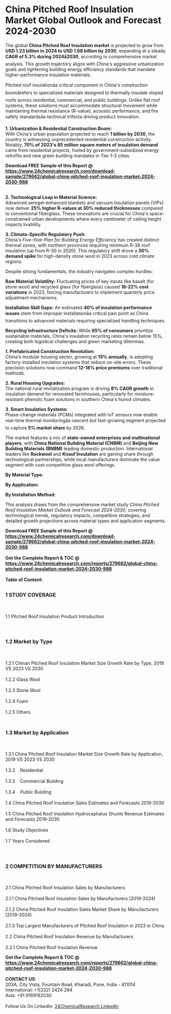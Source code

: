 <h1>China Pitched Roof Insulation Market Global Outlook and Forecast 2024-2030</h1><p>The global <strong>China Pitched Roof Insulation market</strong> is projected to grow from <strong>USD 1.23 billion in 2024 to USD 1.68 billion by 2030</strong>, expanding at a steady <strong>CAGR of 5.3% during 2024â2030</strong>, according to comprehensive market analysis. This growth trajectory aligns with China's aggressive urbanization goals and tightening building energy efficiency standards that mandate higher-performance insulation materials.</p><p>Pitched roof insulationâa critical component in China's construction boomârefers to specialized materials designed to thermally insulate sloped roofs across residential, commercial, and public buildings. Unlike flat roof systems, these solutions must accommodate structural movement while maintaining thermal resistance (R-value), acoustic performance, and fire safety standardsâa technical trifecta driving product innovation.</p><p><strong>1. Urbanization &amp; Residential Construction Boom:</strong><br>
With China's urban population projected to reach <strong>1 billion by 2030</strong>, the country is witnessing unprecedented residential construction activity. Notably, <strong>70% of 2023's 85 million square meters of insulation demand</strong> came from residential projects, fueled by government-subsidized energy retrofits and new green building mandates in Tier 1-3 cities.</p><div><b>Download FREE Sample of this Report @ 
            <a href="https://www.24chemicalresearch.com/download-sample/279662/global-china-pitched-roof-insulation-market-2024-2030-988">
            https://www.24chemicalresearch.com/download-sample/279662/global-china-pitched-roof-insulation-market-2024-2030-988</a></b></div><br><p><strong>2. Technological Leap in Material Science:</strong><br>
Advanced aerogel-enhanced blankets and vacuum insulation panels (VIPs) now deliver <strong>25% higher R-values at 30% reduced thicknesses</strong> compared to conventional fiberglass. These innovations are crucial for China's space-constrained urban developments where every centimeter of ceiling height impacts livability.</p><p><strong>3. Climate-Specific Regulatory Push:</strong><br>
China's <em>Five-Year Plan for Building Energy Efficiency</em> has created distinct thermal zones, with northern provinces requiring minimum R-38 roof insulation (up from R-30 in 2020). This regulatory shift drove a <strong>30% demand spike</strong> for high-density stone wool in 2023 across cold climate regions.</p><p>Despite strong fundamentals, the industry navigates complex hurdles:</p><p><strong>Raw Material Volatility:</strong> Fluctuating prices of key inputs like basalt (for stone wool) and recycled glass (for fiberglass) caused <strong>18-22% cost variations</strong> in 2023, forcing manufacturers to implement quarterly price adjustment mechanisms.</p><p><strong>Installation Skill Gaps:</strong> An estimated <strong>40% of insulation performance issues</strong> stem from improper installationâa critical pain point as China transitions to advanced materials requiring specialized handling techniques.</p><p><strong>Recycling Infrastructure Deficits:</strong> While <strong>65% of consumers</strong> prioritize sustainable materials, China's insulation recycling rates remain below 15%, creating both logistical challenges and green marketing dilemmas.</p><p><strong>1. Prefabricated Construction Revolution:</strong><br>
China's modular housing sector, growing at <strong>15% annually</strong>, is adopting factory-installed insulation systems that reduce on-site errors. These precision solutions now command <strong>12-18% price premiums</strong> over traditional methods.</p><p><strong>2. Rural Housing Upgrades:</strong><br>
The national rural revitalization program is driving <strong>8% CAGR growth</strong> in insulation demand for renovated farmhouses, particularly for moisture-resistant phenolic foam solutions in southern China's humid climates.</p><p><strong>3. Smart Insulation Systems:</strong><br>
Phase-change materials (PCMs) integrated with IoT sensors now enable real-time thermal monitoringâa nascent but fast-growing segment projected to capture <strong>5% market share</strong> by 2026.</p><p>The market features a mix of <strong>state-owned enterprises and multinational players</strong>, with <strong>China National Building Material (CNBM)</strong> and <strong>Beijing New Building Materials (BNBM)</strong> leading domestic production. International leaders like <strong>Rockwool</strong> and <strong>Knauf Insulation</strong> are gaining share through technological partnerships, while local manufacturers dominate the value segment with cost-competitive glass wool offerings.</p><p><strong>By Material Type:</strong></p><p><strong>By Application:</strong></p><p><strong>By Installation Method:</strong></p><p>This analysis draws from the comprehensive market study <em>China Pitched Roof Insulation Market Outlook and Forecast 2024-2030</em>, covering technological trends, regulatory impacts, competitive strategies, and detailed growth projections across material types and application segments.</p><div><b>Download FREE Sample of this Report @ 
            <a href="https://www.24chemicalresearch.com/download-sample/279662/global-china-pitched-roof-insulation-market-2024-2030-988">
            https://www.24chemicalresearch.com/download-sample/279662/global-china-pitched-roof-insulation-market-2024-2030-988</a></b></div><br><div><b>Get the Complete Report & TOC @ 
            <a href="https://www.24chemicalresearch.com/reports/279662/global-china-pitched-roof-insulation-market-2024-2030-988">
            https://www.24chemicalresearch.com/reports/279662/global-china-pitched-roof-insulation-market-2024-2030-988</a></b></div><br>
            <b>Table of Content:</b><p><h2><span style="font-size:16px"><strong>1 STUDY COVERAGE</strong></span></h2><br />
<p>1.1 Pitched Roof Insulation Product Introduction</p><br />
<h2><span style="font-size:16px"><strong>1.2 Market by Type</strong></span></h2><br />
<p>1.2.1 Chinan Pitched Roof Insulation Market Size Growth Rate by Type, 2019 VS 2023 VS 2030<br /><br />
1.2.2 Glass Wool&nbsp;&nbsp; &nbsp;<br /><br />
1.2.3 Stone Wool<br /><br />
1.2.4 Foam<br /><br />
1.2.5 Others<br /><br />
<h2><span style="font-size:16px"><strong>1.3 Market by Application</strong></span></h2><br />
<p>1.3.1 China Pitched Roof Insulation Market Size Growth Rate by Application, 2019 VS 2023 VS 2030<br /><br />
1.3.2&nbsp;&nbsp; &nbsp;Residential<br /><br />
1.3.3&nbsp;&nbsp; &nbsp;Commercial Building<br /><br />
1.3.4&nbsp;&nbsp; &nbsp;Public Building<br /><br />
1.4 China Pitched Roof Insulation Sales Estimates and Forecasts 2019-2030<br /><br />
1.5 China Pitched Roof Insulation Hydrocephalus Shunts Revenue Estimates and Forecasts 2019-2030<br /><br />
1.6 Study Objectives<br /><br />
1.7 Years Considered</p><br />
<h2><span style="font-size:16px"><strong>2 COMPETITION BY MANUFACTURERS</strong></span></h2><br />
<p>2.1 China Pitched Roof Insulation Sales by Manufacturers<br /><br />
2.1.1 China Pitched Roof Insulation Sales by Manufacturers (2019-2024)<br /><br />
2.1.2 China Pitched Roof Insulation Sales Market Share by Manufacturers (2019-2024)<br /><br />
2.1.3 Top Largest Manufacturers of Pitched Roof Insulation in 2023 in China<br /><br />
2.2 China Pitched Roof Insulation Revenue by Manufacturers<br /><br />
2.2.1 China Pitched Roof Insulation Revenue</p><div><b>Get the Complete Report & TOC @ 
            <a href="https://www.24chemicalresearch.com/reports/279662/global-china-pitched-roof-insulation-market-2024-2030-988">
            https://www.24chemicalresearch.com/reports/279662/global-china-pitched-roof-insulation-market-2024-2030-988</a></b></div><br><b>CONTACT US:</b><br>
            203A, City Vista, Fountain Road, Kharadi, Pune, India - 411014<br>
            International: +1(332) 2424 294<br>
            Asia: +91 9169162030 <br><br>
            Follow Us On LinkedIn: <a href="https://www.linkedin.com/company/24chemicalresearch/">24ChemicalResearch LinkedIn</a>